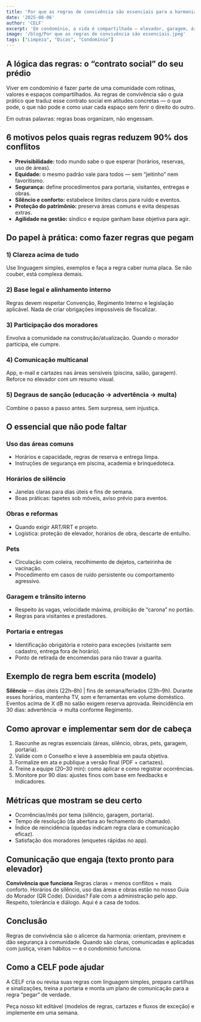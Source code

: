 ```yaml
---
title: 'Por que as regras de convivência são essenciais para a harmonia do condomínio'
date: '2025-08-06'
author: 'CELF'
excerpt: 'Em condomínio, a vida é compartilhada — elevador, garagem, áreas de lazer, silêncio. Regras claras funcionam como um acordo coletivo: evitam conflitos, dão previsibilidade ao dia a dia e protegem o patrimônio comum. Veja por que elas são indispensáveis, como construir regras que realmente pegam e um passo a passo para implementar sem atritos.'
image: '/blog/Por que as regras de convivência são essenciais.jpeg'
tags: ["Limpeza", "Dicas", "Condomínio"]
---
```


## A lógica das regras: o “contrato social” do seu prédio

Viver em condomínio é fazer parte de uma comunidade com rotinas, valores e espaços compartilhados. As regras de convivência são o guia prático que traduz esse contrato social em atitudes concretas — o que pode, o que não pode e como usar cada espaço sem ferir o direito do outro.

Em outras palavras: regras boas organizam, não engessam.

## 6 motivos pelos quais regras reduzem 90% dos conflitos

- **Previsibilidade:** todo mundo sabe o que esperar (horários, reservas, uso de áreas).
- **Equidade:** o mesmo padrão vale para todos — sem “jeitinho” nem favoritismo.
- **Segurança:** define procedimentos para portaria, visitantes, entregas e obras.
- **Silêncio e conforto:** estabelece limites claros para ruído e eventos.
- **Proteção do patrimônio:** preserva áreas comuns e evita despesas extras.
- **Agilidade na gestão:** síndico e equipe ganham base objetiva para agir.

## Do papel à prática: como fazer regras que pegam

### 1) Clareza acima de tudo

Use linguagem simples, exemplos e faça a regra caber numa placa. Se não couber, está complexa demais.

### 2) Base legal e alinhamento interno

Regras devem respeitar Convenção, Regimento Interno e legislação aplicável. Nada de criar obrigações impossíveis de fiscalizar.

### 3) Participação dos moradores

Envolva a comunidade na construção/atualização. Quando o morador participa, ele cumpre.

### 4) Comunicação multicanal

App, e-mail e cartazes nas áreas sensíveis (piscina, salão, garagem). Reforce no elevador com um resumo visual.

### 5) Degraus de sanção (educação → advertência → multa)

Combine o passo a passo antes. Sem surpresa, sem injustiça.

## O essencial que não pode faltar

### Uso das áreas comuns

- Horários e capacidade, regras de reserva e entrega limpa.
- Instruções de segurança em piscina, academia e brinquedoteca.

### Horários de silêncio

- Janelas claras para dias úteis e fins de semana.
- Boas práticas: tapetes sob móveis, aviso prévio para eventos.

### Obras e reformas

- Quando exigir ART/RRT e projeto.
- Logística: proteção de elevador, horários de obra, descarte de entulho.

### Pets

- Circulação com coleira, recolhimento de dejetos, carteirinha de vacinação.
- Procedimento em casos de ruído persistente ou comportamento agressivo.

### Garagem e trânsito interno

- Respeito às vagas, velocidade máxima, proibição de “carona” no portão.
- Regras para visitantes e prestadores.

### Portaria e entregas

- Identificação obrigatória e roteiro para exceções (visitante sem cadastro, entrega fora de horário).
- Ponto de retirada de encomendas para não travar a guarita.

## Exemplo de regra bem escrita (modelo)

**Silêncio** — dias úteis (22h–8h) | fins de semana/feriados (23h–9h).
Durante esses horários, mantenha TV, som e ferramentas em volume doméstico. Eventos acima de X dB no salão exigem reserva aprovada. Reincidência em 30 dias: advertência → multa conforme Regimento.

## Como aprovar e implementar sem dor de cabeça

1. Rascunhe as regras essenciais (áreas, silêncio, obras, pets, garagem, portaria).
2. Valide com o Conselho e leve à assembleia em pauta objetiva.
3. Formalize em ata e publique a versão final (PDF + cartazes).
4. Treine a equipe (20–30 min): como aplicar e como registrar ocorrências.
5. Monitore por 90 dias: ajustes finos com base em feedbacks e indicadores.

## Métricas que mostram se deu certo

- Ocorrências/mês por tema (silêncio, garagem, portaria).
- Tempo de resolução (da abertura ao fechamento do chamado).
- Índice de reincidência (quedas indicam regra clara e comunicação eficaz).
- Satisfação dos moradores (enquetes rápidas no app).

## Comunicação que engaja (texto pronto para elevador)

**Convivência que funciona**
Regras claras = menos conflitos + mais conforto.
Horários de silêncio, uso das áreas e obras estão no nosso Guia do Morador (QR Code).
Dúvidas? Fale com a administração pelo app.
Respeito, tolerância e diálogo. Aqui é a casa de todos.

## Conclusão

Regras de convivência são o alicerce da harmonia: orientam, previnem e dão segurança à comunidade. Quando são claras, comunicadas e aplicadas com justiça, viram hábitos — e o condomínio funciona.

## Como a CELF pode ajudar

A CELF cria ou revisa suas regras com linguagem simples, prepara cartilhas e sinalizações, treina a portaria e monta um plano de comunicação para a regra “pegar” de verdade.

Peça nosso kit editável (modelos de regras, cartazes e fluxos de exceção) e implemente em uma semana.